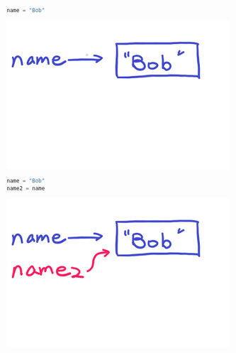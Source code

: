 ```py
name = "Bob"
```

![](/assets/var1.png)

```py
name = "Bob"
name2 = name
```

![](/assets/var2.png)
